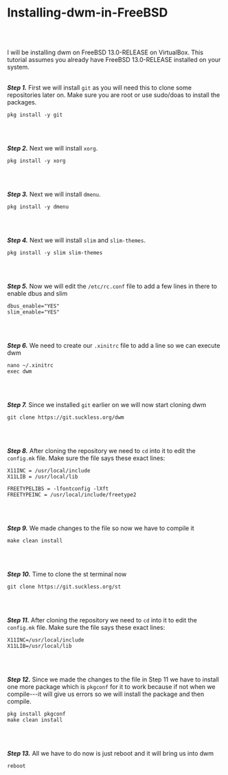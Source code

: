# Installing-dwm-in-FreeBSD

<br><br>

I will be installing dwm on FreeBSD 13.0-RELEASE on VirtualBox. This tutorial assumes you already have FreeBSD 13.0-RELEASE installed on your system.
<br><br>

***Step 1.*** First we will install ```git``` as you will need this to clone some repositories later on. Make sure you are root or use sudo/doas to install the packages.

```
pkg install -y git
```

<br><br>

***Step 2.*** Next we will install ```xorg```.

```
pkg install -y xorg
```

<br><br>

***Step 3.*** Next we will install ```dmenu```.

```
pkg install -y dmenu
```

<br><br>

***Step 4.*** Next we will install ```slim``` and ```slim-themes```.

```
pkg install -y slim slim-themes
```

<br><br>

***Step 5.*** Now we will edit the ```/etc/rc.conf``` file to add a few lines in there to enable dbus and slim

```
dbus_enable="YES"
slim_enable="YES"
```

<br><br>

***Step 6.*** We need to create our ```.xinitrc``` file to add a line so we can execute dwm

```
nano ~/.xinitrc
exec dwm
```

<br><br>

***Step 7.*** Since we installed ```git``` earlier on we will now start cloning dwm

```
git clone https://git.suckless.org/dwm
```

<br><br>

***Step 8.*** After cloning the repository we need to ```cd``` into it to edit the ```config.mk``` file. Make sure the file says these exact lines:

```
X11INC = /usr/local/include
X11LIB = /usr/local/lib

FREETYPELIBS = -lfontconfig -lXft
FREETYPEINC = /usr/local/include/freetype2

```

<br><br>

***Step 9.*** We made changes to the file so now we have to compile it

```
make clean install
```

<br><br>

***Step 10.*** Time to clone the st terminal now

```
git clone https://git.suckless.org/st
```

<br><br>

***Step 11.*** After cloning the repository we need to ```cd``` into it to edit the ```config.mk``` file. Make sure the file says these exact lines:

```
X11INC=/usr/local/include
X11LIB=/usr/local/lib

```

<br><br>

***Step 12.*** Since we made the changes to the file in Step 11 we have to install one more package which is ```pkgconf``` for it to work because if not when we compile---it will give us errors so we will install the package and then compile.

```
pkg install pkgconf
make clean install
```

<br><br>

***Step 13.*** All we have to do now is just reboot and it will bring us into dwm

```
reboot
```

<br><br>







